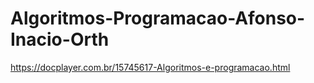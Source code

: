 # Algoritmos-Programacao-Afonso-Inacio-Orth

https://docplayer.com.br/15745617-Algoritmos-e-programacao.html
